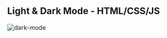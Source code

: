 ## Light & Dark Mode - HTML/CSS/JS
![dark-mode](https://github.com/user-attachments/assets/d175a459-5709-4bcb-80c4-abebc7118f8b)
